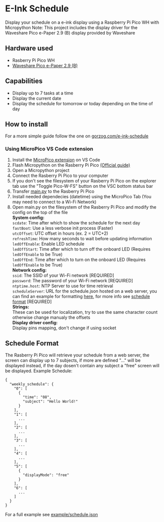 # E-Ink Schedule
Display your schedule on a e-ink display using a Raspberry Pi Pico WH with Micropython
Note: This project includes the display driver for the Waveshare Pico e-Paper 2.9 (B) display provided by Waveshare

## Hardware used
- Rasberry Pi Pico WH
- [Waveshare Pico e-Paper 2.9 (B)](https://www.waveshare.com/wiki/Pico-ePaper-2.9-B)

## Capabilities
- Display up to 7 tasks at a time
- Display the current date
- Display the schedule for tomorrow or today depending on the time of day

## How to install
For a more simple guide follow the one on [gorzog.com/e-ink-schedule](https://gorzog.com/projects/E-Ink-Schedule/)
### Using MicroPico VS Code extension
1. Install the [MicroPico extension](https://marketplace.visualstudio.com/items?itemName=paulober.pico-w-go) on VS Code
2. Flash Micropython on the Rasberry Pi Pico [(Official guide)](https://www.raspberrypi.com/documentation/microcontrollers/micropython.html)
3. Open a Micropython project
4. Connect the Rasberry Pi Pico to your computer
5. If you don't see the filesystem of your Rasberry Pi Pico on the explorer tab use the "Toggle Pico-W-FS" button on the VSC bottom status bar
6. Transfer [main.py](https://github.com/Vincenzo160/E-Ink-Schedule/blob/main/src/main.py) to the Rasberry Pi Pico
7. Install needed dependecies (datetime) using the MicroPico Tab (You may need to connect to a Wi-Fi Network)
8. Open main.py on the filesystem of the Rasberry Pi Pico and modify the config on the top of the file<br>
   **System config:**<br>
   `scdate`: Time after which to show the schedule for the next day<br>
   `fastBoot`: Use a less verbose init process (Faster)<br>
   `utcOffset`: UTC offset in hours (ex. 2 = UTC+2)<br>
   `refreshTime`: How many seconds to wait before updating information<br>
   `ledOffEnable`: Enable LED schedule<br>
   `ledOffStart`: Time after which to turn off the onboard LED (Requires `ledOffEnable` to be True)<br>
   `ledOffEnd`: Time after which to turn on the onboard LED (Requires `ledOffEnable` to be True)<br>
   **Network config:**<br>
   `ssid`: The SSID of your Wi-Fi network [REQUIRED]<br>
   `password`: The password of your Wi-Fi network [REQUIRED]<br>
   `ntptime.host`: NTP Server to use for time retrieval<br>
   `scheduleServer`: URL for the schedule.json hosted on a web server, you can find an example for formatting [here](https://github.com/Vincenzo160/E-Ink-Schedule/blob/main/example/schedule.json), for more info see [schedule format](https://github.com/Vincenzo160/E-Ink-Schedule/blob/main/README.md#schedule-format) [REQUIRED]<br>
   **Strings:**<br>
   These can be used for localization, try to use the same character count otherwise change manualy the offsets<br>
   **Display driver config:**<br>
   Display pins mapping, don't change if using socket<br>

## Schedule Format
The Rasberry Pi Pico will retrieve your schedule from a web server, the screen can display up to 7 subjects, if more are defined "..." will be displayed instead, if the day dosen't contain any subject a "free" screen will be displayed.
Example Schedule:
```
{
  "weekly_schedule": {
    "0": [
      {
        "time": "08",
        "subject": "Hello World!"
      }
    ],
    "1": [
      ...
    ],
    "2": [
      ...
    ],
    "3": [
      ...
    ],
    "4": [
      ...
    ],
    "5": [
      {
        "displayMode": "free"
      }
    ],
    "6": [
      ...
    ]
  }
}
```

For a full example see [example/schedule.json](https://github.com/Vincenzo160/E-Ink-Schedule/blob/main/example/schedule.json)